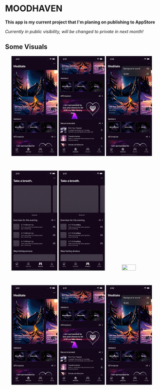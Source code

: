 # MOODHAVEN 
**This app is my current project that I'm planing on publishing to AppStore**

*Currently in public visibility, will be changed to private in next month!*


 


## Some Visuals
<p align="middle">
    <img src="images/meditate1.gif" width="30%" height="30%" /> <img src="images/meditate2.gif" width="30%" height="30%" /> <img src="images/meditate3.gif" width="30%" height="30%" />
</p>
<br />
<p align="middle">
    <img src="images/breath.gif" width="30%" height="30%" /> <img src="images/breath2.gif" width="30%" height="30%" /> <img src="images/breathe3.gif" width="30%" height="30%" />
</p>
<br />
<p align="middle">
    <img src="images/meditate1.gif" width="30%" height="30%" /> <img src="images/meditate2.gif" width="30%" height="30%" /> <img src="images/meditate3.gif" width="30%" height="30%" />
</p>
<br />
